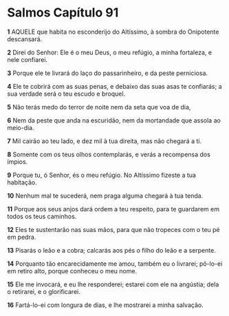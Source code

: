 # Salmos Capítulo 91

**1** 	AQUELE que habita no esconderijo do Altíssimo, à sombra do Onipotente descansará.

**2** 	Direi do Senhor: Ele é o meu Deus, o meu refúgio, a minha fortaleza, e nele confiarei.

**3** 	Porque ele te livrará do laço do passarinheiro, e da peste perniciosa.

**4** 	Ele te cobrirá com as suas penas, e debaixo das suas asas te confiarás; a sua verdade será o teu escudo e broquel.

**5** 	Não terás medo do terror de noite nem da seta que voa de dia,

**6** 	Nem da peste que anda na escuridão, nem da mortandade que assola ao meio-dia.

**7** 	Mil cairão ao teu lado, e dez mil à tua direita, mas não chegará a ti.

**8** 	Somente com os teus olhos contemplarás, e verás a recompensa dos ímpios.

**9** 	Porque tu, ó Senhor, és o meu refúgio. No Altíssimo fizeste a tua habitação.

**10** 	Nenhum mal te sucederá, nem praga alguma chegará à tua tenda.

**11** 	Porque aos seus anjos dará ordem a teu respeito, para te guardarem em todos os teus caminhos.

**12** 	Eles te sustentarão nas suas mãos, para que não tropeces com o teu pé em pedra.

**13** 	Pisarás o leão e a cobra; calcarás aos pés o filho do leão e a serpente.

**14** 	Porquanto tão encarecidamente me amou, também eu o livrarei; pô-lo-ei em retiro alto, porque conheceu o meu nome.

**15** 	Ele me invocará, e eu lhe responderei; estarei com ele na angústia; dela o retirarei, e o glorificarei.

**16** 	Fartá-lo-ei com longura de dias, e lhe mostrarei a minha salvação.

